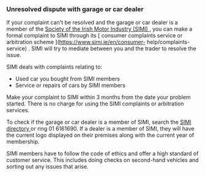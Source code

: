 ###  Unresolved dispute with garage or car dealer

If your complaint can't be resolved and the garage or car dealer is a member
of the [ Society of the Irish Motor Industry (SIMI) ](https://www.simi.ie/en)
, you can make a formal complaint to SIMI through its [ consumer complaints
service or arbitration scheme ](https://www.simi.ie/en/consumer-
help/complaints-service) . SIMI will try to mediate between you and the trader
to resolve the issue.

SIMI deals with complaints relating to:

  * Used car you bought from SIMI members 
  * Service or repairs of cars by SIMI members 

Make your complaint to SIMI within 3 months from the date your problem
started. There is no charge for using the SIMI complaints or arbitration
services.

To check if the garage or car dealer is a member of SIMI, search the [ SIMI
directory ](https://www.simi.ie/en/find-a-member) or ring 01 6161690\. If a
dealer is a member of SIMI, they will have the current logo displayed on their
premises along with the current year of membership.

SIMI members have to follow the code of ethics and offer a high standard of
customer service. This includes doing checks on second-hand vehicles and
sorting out any issues that arise.
